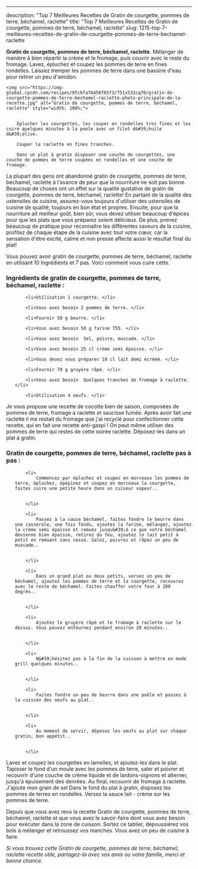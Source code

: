 ---
description: "Top 7 Meilleures Recettes de Gratin de courgette, pommes de terre, béchamel, raclette"
title: "Top 7 Meilleures Recettes de Gratin de courgette, pommes de terre, béchamel, raclette"
slug: 1215-top-7-meilleures-recettes-de-gratin-de-courgette-pommes-de-terre-bechamel-raclette

<p>
	<strong>Gratin de courgette, pommes de terre, béchamel, raclette</strong>. 
	Mélanger de manière à bien répartir la crème et le fromage, puis couvrir avec le reste du fromage. Lavez, épluchez et coupez les pommes de terre en fines rondelles. Laissez tremper les pommes de terre dans une bassine d&#39;eau pour retirer un peu d&#39;amidon.
</p>
<p>
	
	<img src="https://img-global.cpcdn.com/recipes/0fcbfa76458f85f3/751x532cq70/gratin-de-courgette-pommes-de-terre-bechamel-raclette-photo-principale-de-la-recette.jpg" alt="Gratin de courgette, pommes de terre, béchamel, raclette" style="width: 100%;">
	
	
		Eplucher les courgettes, les couper en rondelles tres fines et les cuire quelques minutes à la poele avec un filet d&#39;huile d&#39;olive.
	
		Couper la raclette en fines tranches.
	
		Dans un plat à gratin disposer une couche de courgettes, une couche de pommes de terre coupées en rondelles et une couche de fromage.
	
</p>

La plupart des gens ont abandonné gratin de courgette, pommes de terre, béchamel, raclette à l'avance de peur que la nourriture ne soit pas bonne. Beaucoup de choses ont un effet sur la qualité gustative de gratin de courgette, pommes de terre, béchamel, raclette! En partant de la qualité des ustensiles de cuisine, assurez-vous toujours d'utiliser des ustensiles de cuisine de qualité, toujours en bon état et propres. Ensuite, pour que la nourriture ait meilleur goût, bien sûr, vous devez utiliser beaucoup d'épices pour que les plats que vous préparez soient délicieux. De plus, prenez beaucoup de pratique pour reconnaître les différentes saveurs de la cuisine, profitez de chaque étape de la cuisine avec tout votre cœur, car la sensation d'être excité, calme et non pressé affecte aussi le résultat final du plat!

<!--inarticleads1-->

Vous pouvez avoir gratin de courgette, pommes de terre, béchamel, raclette en utilisant 10 Ingrédients et 7 pas. Voici comment vous cuire cette.

<h3>Ingrédients de gratin de courgette, pommes de terre, béchamel, raclette :</h3>

<ol>
	
		<li>Utilisation 1 courgette. </li>
	
		<li>Vous avez besoin 2 pommes de terre. </li>
	
		<li>Fournir 50 g beurre. </li>
	
		<li>Vous avez besoin 50 g farine T55. </li>
	
		<li>Vous avez besoin  Sel, poivre, muscade. </li>
	
		<li>Vous avez besoin 25 cl crème semi épaisse. </li>
	
		<li>Vous devez vous préparer 10 cl lait demi écrémé. </li>
	
		<li>Fournir 70 g gruyère râpé. </li>
	
		<li>Vous avez besoin  Quelques tranches de fromage à raclette. </li>
	
		<li>Utilisation 4 oeufs. </li>
	
</ol>

Je vous propose une recette de cocotte bien de saison, composées de pommes de terre, fromage à raclette et saucisse fumée. Après avoir fait une raclette il me restait du fromage que j&#39;ai recyclé pour confectionner cette recette, qui en fait une recette anti-gaspi ! On peut même utiliser des pommes de terre qui restes de cette soirée raclette. Déposez-les dans un plat à gratin. 

<!--inarticleads2-->

<h3>Gratin de courgette, pommes de terre, béchamel, raclette pas à pas :</h3>

<ol>
	
		<li>
			Commencez par épluchez et coupez en morceaux les pommes de terre, épluchez, épépinez et coupez en morceaux la courgette, faites cuire une petite heure dans un cuiseur vapeur..
			
			
		</li>
	
		<li>
			Passez à la sauce béchamel, faites fondre le beurre dans une casserole, une fois fondu, ajoutez la farine, mélangez, ajoutez la crème semi épaisse et remuez jusqu&#39;à ce que votre béchamel devienne bien épaisse, retirez du feu, ajoutez le lait petit à petit en remuant sans cesse. Salez, poivrez et râpez un peu de muscade..
			
			
		</li>
	
		<li>
			Dans un grand plat ou deux petits, versez un peu de béchamel, ajoutez les pommes de terre et la courgette, recouvrez avec le reste de béchamel. Faites chauffer votre four à 200 degrés..
			
			
		</li>
	
		<li>
			Ajoutez le gruyère râpé et le fromage à raclette sur le dessus. Vous pouvez enfournez pendant environ 20 minutes..
			
			
		</li>
	
		<li>
			N&#39;hésitez pas à la fin de la cuisson à mettre en mode grill quelques minutes..
			
			
		</li>
	
		<li>
			Faites fondre un peu de beurre dans une poêle et passez à la cuisson des oeufs au plat..
			
			
		</li>
	
		<li>
			Au moment de servir, déposez les oeufs au plat sur chaque gratin, bon appétit..
			
			
		</li>
	
</ol>

Lavez et coupez les courgettes en lamelles, et ajoutez-les dans le plat. Tapisser le fond d&#39;un moule avec les pommes de terre, saler et poivrer et recouvrir d&#39;une couche de crème liquide et de lardons-oignons et alterner, jusqu&#39;à épuisement des denrées. Au final, recouvrir de fromage à raclette. J&#39;ajoute mon grain de sel Dans le fond du plat à gratin, disposez les pommes de terres en rondelles. Versez la sauce lait - crème sur les pommes de terre. 

<!--inarticleads1-->

<p>
Depuis que vous avez revu la recette Gratin de courgette, pommes de terre, béchamel, raclette et que vous avez le savoir-faire dont vous avez besoin pour exécuter dans la zone de cuisson. Sortez ce tablier, dépoussiérez vos bols à mélanger et retroussez vos manches. Vous avez un peu de cuisine à faire.
</p>

<p>
<i>Si vous trouvez cette Gratin de courgette, pommes de terre, béchamel, raclette recette utile, partagez-la avec vos amis ou votre famille, merci et bonne chance.</i>
</p>
